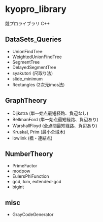 # kyopro_library
競プロライブラリ C++

## DataSets_Queries
- UnionFindTree
- WeightedUnionFindTree
- SegmentTree
- DelayedSegmentTree
- syakutori (尺取り法)
- slide_minimum
- Rectangles (2次元imos法)

## GraphTheory
- Dijkstra      (単一始点最短経路、負辺なし)
- BellmanFord   (単一始点最短経路、負辺あり)
- WarshallFloyd (全点間最短経路、負辺あり)
- Kruskal, Prim (最小全域木)
- lowlink       (橋・連結点)

## NumberTheory
- PrimeFactor
- modpow
- EulersPhiFunction
- gcd, lcm, extended-gcd
- bigint

## misc
- GrayCodeGenerator